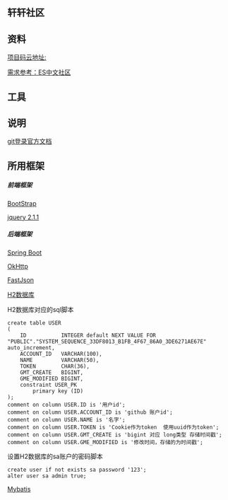 ## 轩轩社区

## 资料
[项目码云地址:](https://gitee.com/xing_xuanxuan/forum)

[需求参考：ES中文社区](https://elasticsearch.cn/)
## 工具
 
## 说明
[git登录官方文档](https://developer.github.com/apps/building-oauth-apps/creating-an-oauth-app/)
## 所用框架
##### 前端框架
[BootStrap](https://www.bootcss.com/)



[jquery 2.1.1](https://cdn.staticfile.org/jquery/2.1.1/jquery.min.js)
##### 后端框架

[Spring Boot](https://spring.io/projects/spring-boot)

[OkHttp](https://square.github.io/okhttp/)

[FastJson](https://github.com/alibaba/fastjson)

[H2数据库](http://www.h2database.com/html/main.html)

H2数据库对应的sql脚本
```h2
create table USER
(
    ID           INTEGER default NEXT VALUE FOR "PUBLIC"."SYSTEM_SEQUENCE_33DF8013_B1FB_4F67_86A0_3DE6271AE67E" auto_increment,
    ACCOUNT_ID   VARCHAR(100),
    NAME         VARCHAR(50),
    TOKEN        CHAR(36),
    GMT_CREATE   BIGINT,
    GME_MODIFIED BIGINT,
    constraint USER_PK
        primary key (ID)
);
comment on column USER.ID is '用户id';
comment on column USER.ACCOUNT_ID is 'github 账户id';
comment on column USER.NAME is '名字';
comment on column USER.TOKEN is 'Cookie作为token  使用uuid作为token';
comment on column USER.GMT_CREATE is 'bigint 对应 long类型 存储时间戳';
comment on column USER.GME_MODIFIED is '修改时间，存储的为时间戳';
```
设置H2数据库的sa账户的密码脚本
```h2
create user if not exists sa password '123';
alter user sa admin true;
```
[Mybatis](https://blog.mybatis.org/)
